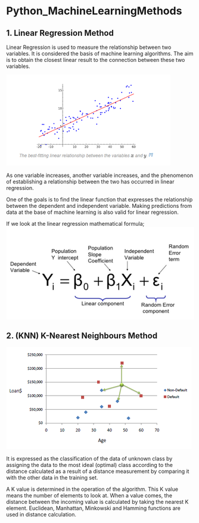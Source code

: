 # Python_MachineLearningMethods

## 1. Linear Regression Method

Linear Regression is used to measure the relationship between two variables. It is considered the basis of machine learning algorithms. The aim is to obtain the closest linear result to the connection between these two variables.

![My animated logo](1_CJbw2Ta-jwZNrcquOMdcAQ.png)

As one variable increases, another variable increases, and the phenomenon of establishing a relationship between the two has occurred in linear regression.

One of the goals is to find the linear function that expresses the relationship between the dependent and independent variable. Making predictions from data at the base of machine learning is also valid for linear regression.

If we look at the linear regression mathematical formula;
![My animated logo](linear_reg_math.png)

## 2. (KNN) K-Nearest Neighbours Method

![My animated logo](knn.png)

It is expressed as the classification of the data of unknown class by assigning the data to the most ideal (optimal) class according to the distance calculated as a result of a distance measurement by comparing it with the other data in the training set. 

A K value is determined in the operation of the algorithm. This K value means the number of elements to look at. When a value comes, the distance between the incoming value is calculated by taking the nearest K element. Euclidean, Manhattan, Minkowski and Hamming functions are used in distance calculation.
